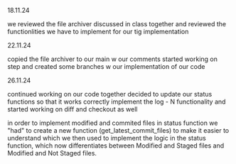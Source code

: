 18.11.24

we reviewed the file archiver discussed in class together and reviewed the functionlities we have to implement for our tig implementation

22.11.24

copied the file archiver to our main w our comments
started working on step and created some branches w our implementation of our code

26.11.24

continued working on our code together
decided to update our status functions so that it works correctly
implement the log - N functionality
and started working on diff and checkout as well

in order to implement modified and commited files in status function we "had" to create a new function (get_latest_commit_files) to make it easier to understand which we then used to implement the logic in the status function, which now differentiates between Modified and Staged files and Modified and Not Staged files.